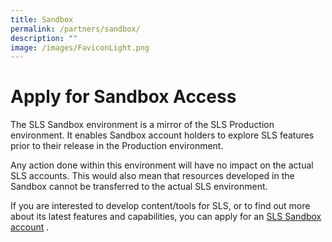 ```yaml
---
title: Sandbox
permalink: /partners/sandbox/
description: ""
image: /images/FaviconLight.png
---
```

<h1 id="apply-for-sandbox-access">Apply for Sandbox Access</h1>
<p>The SLS Sandbox environment is a mirror of the SLS Production environment. It enables Sandbox account holders to explore SLS features prior to their release in the Production environment.</p>
<p>Any action done within this environment will have no impact on the actual SLS accounts. This would also mean that resources developed in the Sandbox cannot be transferred to the actual SLS environment.</p>
<p> If you are interested to develop content/tools for SLS, or to find out more about its latest features and capabilities, you can apply for an <a target="_blank" href="https://go.gov.sg/sls-sandbox-form">SLS Sandbox account</a>
.</p>
